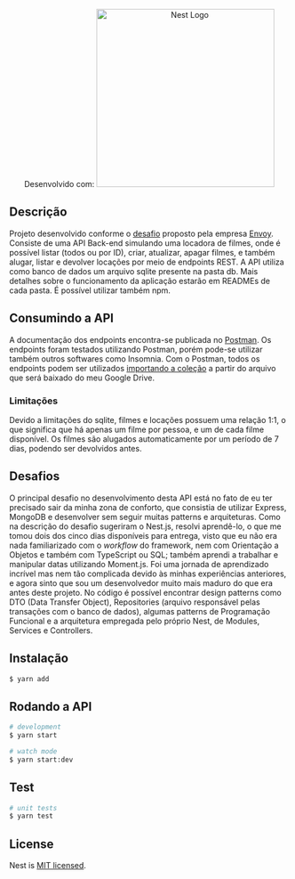<p align="center"> Desenvolvido com:
  <a href="http://nestjs.com/" target="blank"><img src="https://nestjs.com/img/logo_text.svg" width="320" alt="Nest Logo" /></a>
</p>


## Descrição

Projeto desenvolvido conforme o [desafio](https://gist.github.com/lBrunol/5f2870294d3d5f24cfcb8cdb88d51504) proposto pela empresa [Envoy](https://envoy.tec.br/). Consiste de uma API Back-end simulando uma locadora de filmes, onde é possível listar (todos ou por ID), criar, atualizar, apagar filmes, e também alugar, listar e devolver locações por meio de endpoints REST. A API utiliza como banco de dados um arquivo sqlite presente na pasta db. Mais detalhes sobre o funcionamento da aplicação estarão em READMEs de cada pasta. É possível utilizar também npm.

## Consumindo a API
A documentação dos endpoints encontra-se publicada no [Postman](https://documenter.getpostman.com/view/8426603/TVRrWQsA). Os endpoints foram testados utilizando Postman, porém pode-se utilizar também outros softwares como Insomnia. Com o Postman, todos os endpoints podem ser utilizados [importando a coleção](https://drive.google.com/file/d/1pF2Y6GGhoO8lg9Xl1gRQLoOS38DgywNk/view?usp=sharing) a partir do arquivo que será baixado do meu Google Drive.

### Limitações
Devido a limitações do sqlite, filmes e locações possuem uma relação 1:1, o que significa que há apenas um filme por pessoa, e um de cada filme disponível. Os filmes são alugados automaticamente por um período de 7 dias, podendo ser devolvidos antes.

## Desafios
O principal desafio no desenvolvimento desta API está no fato de eu ter precisado sair da minha zona de conforto, que consistia de utilizar Express, MongoDB e desenvolver sem seguir muitas patterns e arquiteturas. Como na descrição do desafio sugeriram o Nest.js, resolvi aprendê-lo, o que me tomou dois dos cinco dias disponíveis para entrega, visto que eu não era nada familiarizado com o *workflow* do framework, nem com Orientação a Objetos e também com TypeScript ou SQL; também aprendi a trabalhar e manipular datas utilizando Moment.js. Foi uma jornada de aprendizado incrível mas nem tão complicada devido às minhas experiências anteriores, e agora sinto que sou um desenvolvedor muito mais maduro do que era antes deste projeto. No código é possível encontrar design patterns como DTO (Data Transfer Object), Repositories (arquivo responsável pelas transações com o banco de dados), algumas patterns de Programação Funcional e a arquitetura empregada pelo próprio Nest, de Modules, Services e Controllers. 

## Instalação

```bash
$ yarn add
```

## Rodando a API

```bash
# development
$ yarn start

# watch mode
$ yarn start:dev
```

## Test

```bash
# unit tests
$ yarn test

```

## License

  Nest is [MIT licensed](LICENSE).
